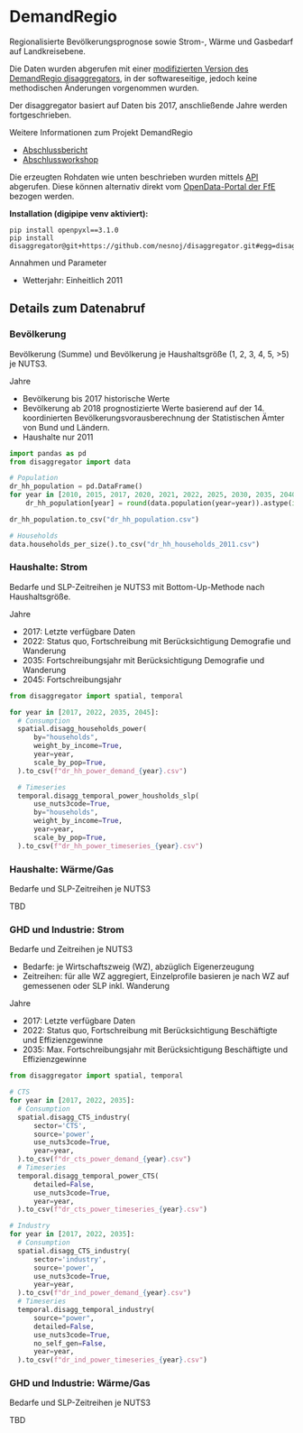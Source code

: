 # DemandRegio

Regionalisierte Bevölkerungsprognose sowie Strom-, Wärme und Gasbedarf auf
Landkreisebene.

Die Daten wurden abgerufen mit einer
[modifizierten Version des DemandRegio disaggregators](https://github.com/nesnoj/disaggregator),
in der softwareseitige, jedoch keine methodischen Änderungen vorgenommen wurden.

Der disaggregator basiert auf Daten bis 2017, anschließende Jahre werden
fortgeschrieben.

Weitere Informationen zum Projekt DemandRegio
- [Abschlussbericht](https://www.ffe.de/wp-content/uploads/2020/10/DemandRegio_Abschlussbericht.pdf)
- [Abschlussworkshop](https://www.tu.berlin/er/forschung/projekte/demandregio-2)

Die erzeugten Rohdaten wie unten beschrieben wurden mittels
[API](http://opendata.ffe.de:4000/) abgerufen. Diese können alternativ direkt
vom [OpenData-Portal der FfE](https://opendata.ffe.de/project/demandregio/)
bezogen werden.

**Installation (digipipe venv aktiviert):**

```commandline
pip install openpyxl==3.1.0
pip install disaggregator@git+https://github.com/nesnoj/disaggregator.git#egg=disaggregator
```

Annahmen und Parameter
- Wetterjahr: Einheitlich 2011

## Details zum Datenabruf

### Bevölkerung

Bevölkerung (Summe) und Bevölkerung je Haushaltsgröße (1, 2, 3, 4, 5, >5) je
NUTS3.

Jahre
- Bevölkerung bis 2017 historische Werte
- Bevölkerung ab 2018 prognostizierte Werte basierend auf der 14. koordinierten
  Bevölkerungsvorausberechnung der Statistischen Ämter von Bund und Ländern.
- Haushalte nur 2011

```python
import pandas as pd
from disaggregator import data

# Population
dr_hh_population = pd.DataFrame()
for year in [2010, 2015, 2017, 2020, 2021, 2022, 2025, 2030, 2035, 2040, 2045]:
    dr_hh_population[year] = round(data.population(year=year)).astype(int)

dr_hh_population.to_csv("dr_hh_population.csv")

# Households
data.households_per_size().to_csv("dr_hh_households_2011.csv")
```

### Haushalte: Strom

Bedarfe und SLP-Zeitreihen je NUTS3 mit Bottom-Up-Methode nach Haushaltsgröße.

Jahre
- 2017: Letzte verfügbare Daten
- 2022: Status quo, Fortschreibung mit Berücksichtigung Demografie und
  Wanderung
- 2035: Fortschreibungsjahr mit Berücksichtigung Demografie und Wanderung
- 2045: Fortschreibungsjahr

```python
from disaggregator import spatial, temporal

for year in [2017, 2022, 2035, 2045]:
  # Consumption
  spatial.disagg_households_power(
      by="households",
      weight_by_income=True,
      year=year,
      scale_by_pop=True,
  ).to_csv(f"dr_hh_power_demand_{year}.csv")

  # Timeseries
  temporal.disagg_temporal_power_housholds_slp(
      use_nuts3code=True,
      by="households",
      weight_by_income=True,
      year=year,
      scale_by_pop=True,
  ).to_csv(f"dr_hh_power_timeseries_{year}.csv")
```

### Haushalte: Wärme/Gas

Bedarfe und SLP-Zeitreihen je NUTS3

TBD

### GHD und Industrie: Strom

Bedarfe und Zeitreihen je NUTS3
- Bedarfe: je Wirtschaftszweig (WZ), abzüglich Eigenerzeugung
- Zeitreihen: für alle WZ aggregiert, Einzelprofile basieren je nach WZ
  auf gemessenen oder SLP inkl. Wanderung

Jahre
- 2017: Letzte verfügbare Daten
- 2022: Status quo, Fortschreibung mit Berücksichtigung Beschäftigte und
  Effizienzgewinne
- 2035: Max. Fortschreibungsjahr mit Berücksichtigung Beschäftigte und
  Effizienzgewinne

```python
from disaggregator import spatial, temporal

# CTS
for year in [2017, 2022, 2035]:
  # Consumption
  spatial.disagg_CTS_industry(
      sector='CTS',
      source='power',
      use_nuts3code=True,
      year=year,
  ).to_csv(f"dr_cts_power_demand_{year}.csv")
  # Timeseries
  temporal.disagg_temporal_power_CTS(
      detailed=False,
      use_nuts3code=True,
      year=year,
  ).to_csv(f"dr_cts_power_timeseries_{year}.csv")

# Industry
for year in [2017, 2022, 2035]:
  # Consumption
  spatial.disagg_CTS_industry(
      sector='industry',
      source='power',
      use_nuts3code=True,
      year=year,
  ).to_csv(f"dr_ind_power_demand_{year}.csv")
  # Timeseries
  temporal.disagg_temporal_industry(
      source="power",
      detailed=False,
      use_nuts3code=True,
      no_self_gen=False,
      year=year,
  ).to_csv(f"dr_ind_power_timeseries_{year}.csv")
```

### GHD und Industrie: Wärme/Gas

Bedarfe und SLP-Zeitreihen je NUTS3

TBD
